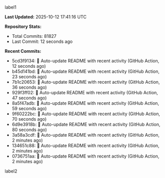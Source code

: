 
label1 
<!-- ACTIVITY_START -->
**Last Updated:** 2025-10-12 17:41:16 UTC

**Repository Stats:**
- Total Commits: 81827
- Last Commit: 12 seconds ago

**Recent Commits:**
- 5cd3f9134: 🤖 Auto-update README with recent activity (GitHub Action, 12 seconds ago)
- b45d141bd: 🤖 Auto-update README with recent activity (GitHub Action, 23 seconds ago)
- 7b1c20653: 🤖 Auto-update README with recent activity (GitHub Action, 36 seconds ago)
- 929f3ff02: 🤖 Auto-update README with recent activity (GitHub Action, 47 seconds ago)
- 8a5f47adb: 🤖 Auto-update README with recent activity (GitHub Action, 59 seconds ago)
- 9f60222bc: 🤖 Auto-update README with recent activity (GitHub Action, 70 seconds ago)
- 6d9e3918b: 🤖 Auto-update README with recent activity (GitHub Action, 80 seconds ago)
- 3a58a3cdf: 🤖 Auto-update README with recent activity (GitHub Action, 2 minutes ago)
- 134651c88: 🤖 Auto-update README with recent activity (GitHub Action, 2 minutes ago)
- 0736751aa: 🤖 Auto-update README with recent activity (GitHub Action, 2 minutes ago)
<!-- ACTIVITY_END -->

label2
